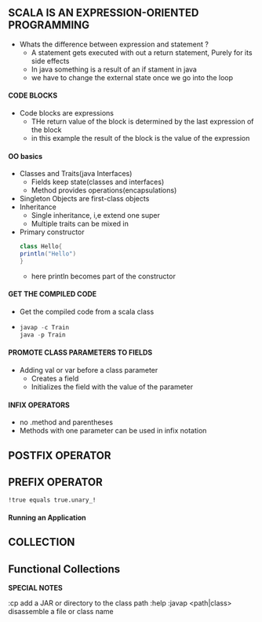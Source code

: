 
## SCALA IS AN EXPRESSION-ORIENTED PROGRAMMING

 - Whats the difference between expression and statement ? 
    * A statement gets executed with out a return statement, Purely for its side effects
    * In java something is a result of an if stament in java
    * we have to change the external state once we go into the loop

#### CODE BLOCKS
 - Code blocks are expressions
    * THe return value of the block is determined by the last expression of the block
    * in this example the result of the block is the value of the expression

#### OO basics
  - Classes and Traits(java Interfaces)
    - Fields keep state(classes and interfaces)
    - Method provides operations(encapsulations)
  - Singleton Objects are first-class objects
  - Inheritance
    - Single inheritance, i,e extend one super
    - Multiple traits can be mixed in
  - Primary constructor
    ``` scala
    class Hello{
    println("Hello")
    }
    ```
    - here println becomes part of the constructor

#### GET THE COMPILED CODE

  - Get the compiled code from a scala class
  - ``` scala
    javap -c Train
    java -p Train
    ```

#### PROMOTE CLASS PARAMETERS TO FIELDS
  - Adding val or var before a class parameter
    * Creates a field
    * Initializes the field with the value of the parameter

#### INFIX OPERATORS
  - no .method and parentheses
  - Methods with one parameter can be used in infix notation

## POSTFIX OPERATOR
## PREFIX OPERATOR
`!true equals true.unary_!`


#### Running an Application



## COLLECTION


## Functional Collections














****SPECIAL NOTES****

:cp <PATH>    add a JAR or directory to the class path
:help
:javap <path|class> disassemble a file or class name
